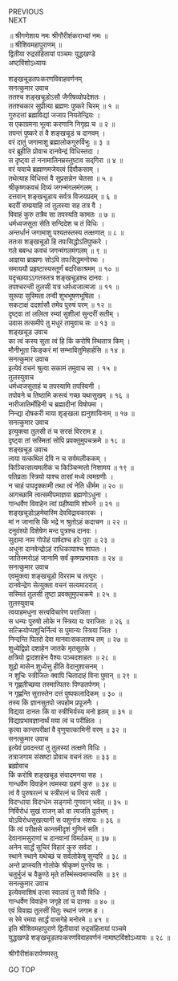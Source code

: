 PREVIOUS  
NEXT  
  
॥ श्रीगणेशाय नमः श्रीगौरीशंकराभ्यां नमः ॥  
॥ श्रीशिवमहापुराणम् ॥  
द्वितीया रुद्रसंहितायां पञ्चमः युद्धखण्डे  
अष्टविंशोऽध्यायः  
  
  
शङ्‌खचूडतपःकरणविवाहवर्णनम्  
सनत्कुमार उवाच  
ततश्च शङ्‌खचूडोऽसौ जैगीषव्योपदेशतः ।  
ततश्चकार सुप्रीत्या ब्रह्मणः पुष्करे चिरम् ॥ १ ॥  
गुरुदत्तां ब्रह्मविद्यां जजाप नियतेन्द्रियः ।  
स एकाग्रमना भूत्वा करणानि निगृह्य च ॥ २ ॥  
तपन्तं पुष्करे तं वै शङ्‌खचूडं च दानवम् ।  
वरं दातुं जगामाशु ब्रह्मालोकगुरुर्विभुः ॥ ३ ॥  
वरं ब्रूहीति प्रोवाच दानवेन्द्रं विधिस्तदा ।  
स दृष्ट्वा तं ननामातिनम्रस्तुष्टाव सद्‌गिरा ॥ ४ ॥  
वरं ययाचे ब्रह्माणमजेयत्वं दिवौकसाम् ।  
तथेत्याह विधिस्तं वै सुप्रसन्नेन चेतसा ॥ ५ ॥  
श्रीकृष्णकवचं दिव्यं जगन्मंगलमंगलम् ।  
दत्तवान् शङ्‌खचूडाय सर्वत्र विजयप्रदम् ॥ ६ ॥  
बदरीं सम्प्रयाहि त्वं तुलस्या सह तत्र वै ।  
विवाहं कुरु तत्रैव सा तपस्यति कामतः ॥ ७ ॥  
धर्मध्वजसुता सेति सन्दिदेश च तं विधिः ।  
अन्तर्धानं जगामाशु पश्यतस्तस्य तत्क्षणात् ॥ ८ ॥  
ततःस शङ्‌खचूडो हि तपःसिद्धोऽतिपुष्करे ।  
गले बबन्ध कवचं जगन्मंगलमंगलम् ॥ ९ ॥  
आज्ञया ब्राह्मणः सोऽपि तपःसिद्धमनोरथः ।  
समाययौ प्रहृष्टास्यस्तूर्णं बदरिकाश्रमम् ॥ १० ॥  
यदृच्छयाऽऽगतस्तत्र शङ्‌खचूडश्च दानवः ।  
तपश्चरन्ती तुलसी यत्र धर्मध्वजात्मजा ॥ ११ ॥  
सुरूपा सुस्मिता तन्वी शुभभूषणभूषिता ।  
सकटाक्षं ददर्शासौ तमेव पुरुषं परम् ॥ १२ ॥  
दृष्ट्वा तां ललिता रम्यां सुशीलां सुन्दरीं सतीम् ।  
उवास तत्समीपे तु मधुरं तामुवाच सः ॥ १३ ॥  
शङ्‌खचूड उवाच  
का त्वं कस्य सुता त्वं हि किं करोषि स्थितात्र किम् ।  
मौनीभूता किङ्‌करं मां सम्भावितुमिहार्हसि ॥ १४ ॥  
सनत्कुमार उवाच  
इत्येवं वचनं श्रुत्वा सकामं तमुवाच सा । १५ ॥  
तुलस्युवाच  
धर्मध्वजसुताहं च तपस्यामि तपस्विनी ।  
तपोवने च तिष्ठामि कस्त्वं गच्छ यथासुखम् ॥ १६ ॥  
नारीजातिर्मोहिनी च ब्रह्मादीनां विषोपमा ।  
निन्द्या दोषकरी माया शृङ्‌खला ह्यनुशायिनाम् ॥ १७ ॥  
सनत्कुमार उवाच  
इत्युक्त्वा तुलसी तं च सरसं विरराम ह ।  
दृष्ट्वा तां सस्मितां सोपि प्रवक्तुमुपचक्रमे ॥ १८ ॥  
शङ्‌खचूड उवाच  
त्वया यत्कथितं देवि न च सर्वमलीककम् ।  
किञ्चित्सत्यमलीकं च किञ्चिन्मत्तो निशामय ॥ १९ ॥  
पतिव्रताः स्त्रियो याश्च तासां मध्ये त्वमग्रणीः ।  
न चाहं पापदृक्कामी तथा त्वं नेति धीर्मम ॥ २० ॥  
आगच्छामि त्वत्समीपमाज्ञया ब्रह्मणोऽधुना ।  
गान्धर्वेण विवाहेन त्वां ग्रहीष्यामि शोभने ॥ २१ ॥  
शङ्‌खचूडोऽहमेवास्मि देवविद्रावकारकः ।  
मां न जानासि किं भद्रे न श्रुतोऽहं कदाचन ॥ २२ ॥  
दनुवंश्यो विशेषेण मन्द पुत्रश्च दानवः ।  
सुदामा नाम गोपोहं पार्षदश्च हरेः पुरा ॥ २३ ॥  
अधुना दानवेन्द्रोऽहं राधिकायाश्च शापतः ।  
जातिस्मरोऽहं जानामि सर्वं कृष्णप्रभावतः ॥ २४ ॥  
सनत्कुमार उवाच  
एवमुक्त्वा शङ्‌खचूडो विरराम च तत्पुरः ।  
दानवेन्द्रेण सेत्युक्ता वचनं सत्यमादरात् ।  
सस्मितं तुलसी तुष्टा प्रवक्तुमुपचक्रमे ॥ २५ ॥  
तुलस्युवाच  
त्वयाहमधुना सत्त्वविचारेण पराजिता ।  
स धन्यः पुरुषो लोके न स्त्रिया यः पराजितः ॥ २६ ॥  
सत्क्रियोप्यशुचिर्नित्यं स पुमान्यः स्त्रिया जितः ।  
निन्दन्ति पितरो देवा मानवाःसकलाश्च तम् ॥ २७ ॥  
शुध्येद्विप्रो दशाहेन जातके मृतसूतके ।  
क्षत्रियो द्वादशाहेन वैश्यः पञ्चदशाहतः ॥ २८ ॥  
शूद्रो मासेन शुध्येत्तु हीति वेदानुशासनम् ।  
न शुचिः स्त्रीजितः क्वापि चितादाहं विना पुमान् ॥ २९ ॥  
न गृह्णतीच्छया तस्मात्पितरः पिण्डतर्पणम् ।  
न गृह्णन्ति सुरास्तेन दत्तं पुष्पफलादिकम् ॥ ३० ॥  
तस्य किं ज्ञानसुतपो जपहोम प्रपूजनैः ।  
विद्यया दानतः किं वा स्त्रीभिर्यस्य मनो हृतम् ॥ ३१ ॥  
विद्याप्रभावज्ञानार्थं मया त्वं च परीक्षितः ।  
कृत्वा कान्तपरीक्षां वै वृणुयात्कामिनी वरम् ॥ ३२ ॥  
सनत्कुमार उवाच  
इत्येवं प्रवदन्त्यां तु तुलस्यां तत्क्षणे विधिः ।  
तत्राजगाम संस्रष्टा प्रोवाच वचनं ततः ॥ ३३ ॥  
ब्रह्मोवाच  
किं करोषि शङ्‌खचूड संवादमनया सह ।  
गान्धर्वेण विवाहेन त्वमस्या ग्रहणं कुरु ॥ ३४ ॥  
त्वं वै पुरुषरत्नं च स्त्रीरत्नं च त्वियं सती ।  
विदग्धाया विदग्धेन सङ्‌गमो गुणवान् भवेत् ॥ ३५ ॥  
निर्विरोधं सुखं राजन् को वा त्यजति दुर्लभम् ।  
योऽविरोधसुखत्यागी स पशुर्नात्र संशयः ॥ ३६ ॥  
किं त्वं परीक्षसे कान्तमीदृशं गुणिनं सति ।  
देवानामसुराणां च दानवानां विमर्दकम् ॥ ३७ ॥  
अनेन सार्द्धं सुचिरं विहारं कुरु सर्वदा ।  
स्थाने स्थाने यथेच्छं च सर्वलोकेषु सुन्दरि ॥ ३८ ॥  
अन्ते प्राप्स्यति गोलोके श्रीकृष्णं पुनरेव सः ।  
चतुर्भुजं च वैकुण्ठे मृते तस्मिंस्त्वमाप्स्यसि ॥ ३९ ॥  
सनत्कुमार उवाच  
इत्येवमाशिषं दत्त्वा स्वालयं तु ययौ विधिः ।  
गान्धर्वेण विवाहेन जगृहे तां च दानवः ॥ ४० ॥  
एवं विवाह्य तुलसीं पितुः स्थानं जगाम ह ।  
स रेमे रमया सार्द्धं वासगेहे मनोरमे ॥ ४१ ॥  
इति श्रीशिवमहापुराणे द्वितीयायां रुद्रसंहितायां पञ्चमे  
युद्धखण्डे शङ्‌खचूडतपःकरणविवाहवर्णनं नामाष्टविंशोऽध्यायः ॥ २८ ॥  
  
  
श्रीगौरीशंकरार्पणमस्तु  
  
GO TOP
